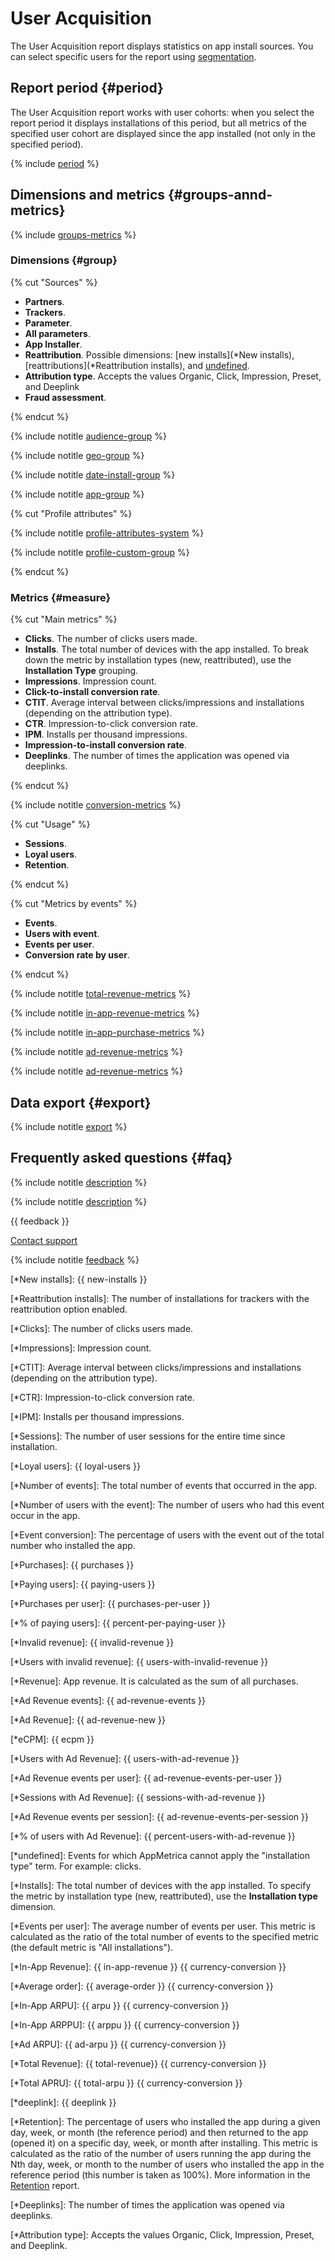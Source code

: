 # User Acquisition

The User Acquisition report displays statistics on app install sources. You can select specific users for the report using [segmentation](segmentation.md).

## Report period {#period}

The User Acquisition report works with user cohorts: when you select the report period it displays installations of this period, but all metrics of the specified user cohort are displayed since the app installed (not only in the specified period).

{% include [period](_includes/period.md) %}

## Dimensions and metrics {#groups-annd-metrics}

{% include [groups-metrics](_includes/groups-metrics-old.md) %}

### Dimensions {#group}

{% cut "Sources" %}

- **Partners**.
- **Trackers**.
- **Parameter**.
- **All parameters**.
- **App Installer**.
- **Reattribution**. Possible dimensions: [new installs](*New installs), [reattributions](*Reattribution installs), and [undefined](*undefined).
- **Attribution type**. Accepts the values Organic, Click, Impression, Preset, and Deeplink
- **Fraud assessment**. 

{% endcut %}

{% include notitle [audience-group](_includes/audience-group.md) %}

{% include notitle [geo-group](_includes/geo-group.md) %}

{% include notitle [date-install-group](_includes/date-install-group.md) %}

{% include notitle [app-group](_includes/app-group.md) %}

{% cut "Profile attributes" %}

{% include notitle [profile-attributes-system](_includes/profile-attributes-system.md) %} 

{% include notitle [profile-custom-group](_includes/profile-custom-group.md) %} 

{% endcut %}

### Metrics {#measure}

{% cut "Main metrics" %}

- **Clicks**. The number of clicks users made.
- **Installs**. The total number of devices with the app installed. To break down the metric by installation types (new, reattributed), use the **Installation Type** grouping.
- **Impressions**. Impression count.
- **Click-to-install conversion rate**. 
- **CTIT**. Average interval between clicks/impressions and installations (depending on the attribution type).
- **CTR**. Impression-to-click conversion rate.
- **IPM**. Installs per thousand impressions.
- **Impression-to-install conversion rate**.
- **Deeplinks**. The number of times the application was opened via deeplinks.

{% endcut %}

{% include notitle [conversion-metrics](_includes/conversion-metrics.md) %} 

{% cut "Usage" %}

- **Sessions**.
- **Loyal users**.
- **Retention**.

{% endcut %}

{% cut "Metrics by events" %}

- **Events**.
- **Users with event**.
- **Events per user**.
- **Conversion rate by user**.

{% endcut %}

{% include notitle [total-revenue-metrics](_includes/total-revenue-metrics.md) %} 

{% include notitle [in-app-revenue-metrics](_includes/in-app-revenue-metrics.md) %} 

{% include notitle [in-app-purchase-metrics](_includes/in-app-purchase-metrics.md) %} 

{% include notitle [ad-revenue-metrics](_includes/ad-revenue-metrics.md) %} 

{% include notitle [ad-revenue-metrics](_includes/ecommerce-metrics.md) %} 

<!-- ![](../../_images/user-acquisition-report-{{locale}}.png){style="border: solid 1px #cccccc; max-width: 800px;"} -->

## Data export {#export}

{% include notitle [export](_includes/export-api.md) %}

## Frequently asked questions {#faq}

{% include notitle [description](../_includes/faq.md#ua-events) %} 

{% include notitle [description](../_includes/faq.md#ua-retention) %} 

{{ feedback }}

<a href="../troubleshooting/feedback-new.html">
  <span class="button">Contact support</span>
</a>

{% include notitle [feedback](../_includes/feedback-button.md) %}

[*New installs]: {{ new-installs }}

[*Reattribution installs]: The number of installations for trackers with the reattribution option enabled.

[*Clicks]: The number of clicks users made.

[*Impressions]: Impression count.

[*CTIT]: Average interval between clicks/impressions and installations (depending on the attribution type).

[*CTR]: Impression-to-click conversion rate.

[*IPM]: Installs per thousand impressions.

[*Sessions]: The number of user sessions for the entire time since installation.

[*Loyal users]: {{ loyal-users }}

[*Number of events]: The total number of events that occurred in the app.

[*Number of users with the event]: The number of users who had this event occur in the app.

[*Event conversion]: The percentage of users with the event out of the total number who installed the app.

[*Purchases]: {{ purchases }}

[*Paying users]: {{ paying-users }}

[*Purchases per user]: {{ purchases-per-user }}

[*% of paying users]: {{ percent-per-paying-user }}

[*Invalid revenue]: {{ invalid-revenue }}

[*Users with invalid revenue]: {{ users-with-invalid-revenue }}

[*Revenue]: App revenue. It is calculated as the sum of all purchases.

[*Ad Revenue events]: {{ ad-revenue-events }}

[*Ad Revenue]: {{ ad-revenue-new }}

[*eCPM]: {{ ecpm }}

[*Users with Ad Revenue]: {{ users-with-ad-revenue }}

[*Ad Revenue events per user]: {{ ad-revenue-events-per-user }}

[*Sessions with Ad Revenue]: {{ sessions-with-ad-revenue }}

[*Ad Revenue events per session]: {{ ad-revenue-events-per-session }}

[*% of users with Ad Revenue]: {{ percent-users-with-ad-revenue }}

[*undefined]: Events for which AppMetrica cannot apply the "installation type" term. For example: clicks.

[*Installs]: The total number of devices with the app installed. To specify the metric by installation type (new, reattributed), use the **Installation type** dimension.

[*Events per user]: The average number of events per user. This metric is calculated as the ratio of the total number of events to the specified metric (the default metric is "All installations").

[*In-App Revenue]: {{ in-app-revenue }} {{ currency-conversion }}

[*Average order]: {{ average-order }} {{ currency-conversion }}

[*In-App ARPU]: {{ arpu }} {{ currency-conversion }}

[*In-App ARPPU]: {{ arppu }} {{ currency-conversion }}

[*Ad ARPU]: {{ ad-arpu }} {{ currency-conversion }}

[*Total Revenue]: {{ total-revenue}} {{ currency-conversion }}

[*Total APRU]: {{ total-arpu }} {{ currency-conversion }}

[*deeplink]: {{ deeplink }}

[*Retention]: The percentage of users who installed the app during a given day, week, or month (the reference period) and then returned to the app (opened it) on a specific day, week, or month after installing. This metric is calculated as the ratio of the number of users running the app during the Nth day, week, or month to the number of users who installed the app in the reference period (this number is taken as 100%). More information in the [Retention](retention-report.md) report.

[*Deeplinks]: The number of times the application was opened via deeplinks.

[*Attribution type]: Accepts the values Organic, Click, Impression, Preset, and Deeplink.
